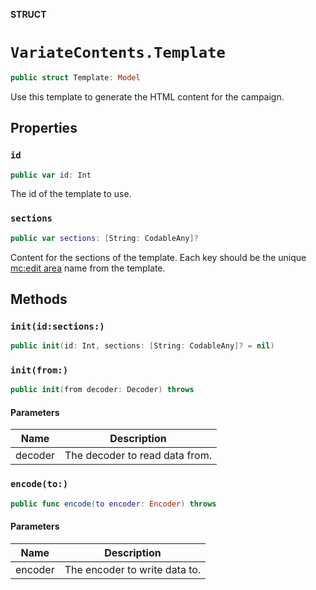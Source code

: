 **STRUCT**

# `VariateContents.Template`

```swift
public struct Template: Model
```

Use this template to generate the HTML content for the campaign.

## Properties
### `id`

```swift
public var id: Int
```

The id of the template to use.

### `sections`

```swift
public var sections: [String: CodableAny]?
```

Content for the sections of the template. Each key should be the unique [mc:edit area](https://mailchimp.com/help/create-editable-content-areas-with-mailchimps-template-language/) name from the template.

## Methods
### `init(id:sections:)`

```swift
public init(id: Int, sections: [String: CodableAny]? = nil)
```

### `init(from:)`

```swift
public init(from decoder: Decoder) throws
```

#### Parameters

| Name | Description |
| ---- | ----------- |
| decoder | The decoder to read data from. |

### `encode(to:)`

```swift
public func encode(to encoder: Encoder) throws
```

#### Parameters

| Name | Description |
| ---- | ----------- |
| encoder | The encoder to write data to. |